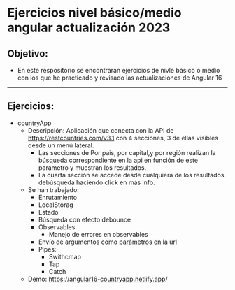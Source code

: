 # Ejercicios nivel básico/medio angular actualización 2023

## Objetivo:
- En este respositorio se encontrarán ejercicios de nivle básico o medio con los que he practicado y revisado las actualizaciones de Angular 16
<hr>

## Ejercicios:

- countryApp
    - Descripción:
    Aplicación que conecta con la API de https://restcountries.com/v3.1 con 4 secciones, 3 de ellas visibles desde un menú lateral.
        - Las secciones de Por pais, por capital,y por región realizan la búsqueda correspondiente en la api en función de este parametro y muestran los resultados.
        - La cuarta sección se accede desde cualquiera de los resultados debúsqueda haciendo click en más info.
    - Se han trabajado:
        - Enrutamiento
        - LocalStorag
        - Estado
        - Búsqueda con efecto debounce
        - Observables
            - Manejo de errores en observables
        - Envío de argumentos como parámetros en la url
        - Pipes:
            - Swithcmap
            - Tap
            - Catch
    - Demo: https://angular16-countryapp.netlify.app/
